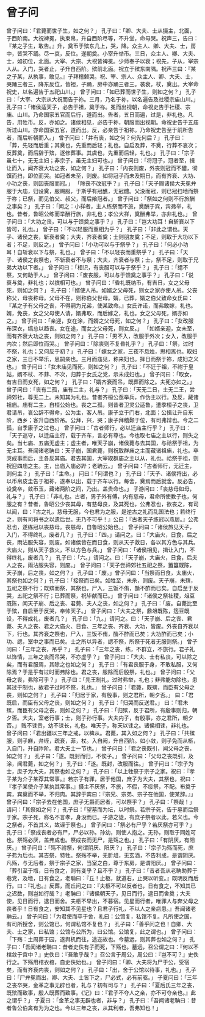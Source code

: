 # 曾子问
曾子问曰：「君薨而世子生，如之何？」
孔子曰：「卿、大夫、士从摄主，北面，于西阶南。大祝裨冕，执束帛，升自西阶尽等，不升堂，命毋哭。祝声三，告曰：『某之子生，敢告。』升，奠币于殡东几上，哭，降。众主人、卿、大夫、士，房中，皆哭不踊。尽一哀，反位。遂朝奠。小宰升举币。三日，众主人、卿、大夫、士，如初位，北面。大宰、大宗、大祝皆裨冕。少师奉子以衰；祝先，子从，宰宗人从。入门，哭者止，子升自西阶。殡前北面。祝立于殡东南隅。祝声三曰：『某之子某，从执事，敢见。』子拜稽颡哭。祝、宰、宗人、众主人、卿、大夫、士，哭踊三者三，降东反位，皆袒，子踊，房中亦踊三者三。袭衰，杖，奠出。大宰命祝史，以名遍告于五祀山川。」
曾子问曰：「如已葬而世子生，则如之何？」
孔子曰：「大宰、大宗从大祝而告于祢。三月，乃名于祢，以名遍告及社稷宗庙山川。」
孔子曰：「诸侯适天子，必告于祖，奠于祢。冕而出视朝，命祝史告于社稷、宗庙、山川。乃命国家五官而后行，道而出。告者，五日而遍，过是，非礼也。凡告，用牲币。反，亦如之。诸侯相见，必告于祢，朝服而出视朝。命祝史告于五庙所过山川。亦命国家五官，道而出。反，必亲告于祖祢。乃命祝史告至于前所告者，而后听朝而入。」
曾子问曰：「并有丧，如之何？何先何后？」
孔子曰：「葬，先轻而后重；其奠也，先重而后轻；礼也。自启及葬，不奠，行葬不哀次；反葬奠，而后辞于殡，逐修葬事。其虞也，先重而后轻，礼也。」
孔子曰：「宗子虽七十，无无主妇；非宗子，虽无主妇可也。」
曾子问曰：「将冠子，冠者至，揖让而入，闻齐衰大功之丧，如之何？」
孔子曰：「内丧则废，外丧则冠而不醴，彻馔而扫，即位而哭。如冠者未至，则废。如将冠子而未及期日，而有齐衰、大功、小功之丧，则因丧服而冠。」
「除丧不改冠乎？」
孔子曰：「天子赐诸侯大夫冕弁服于大庙，归设奠，服赐服，于斯乎有冠醮，无冠醴。父没而冠，则已冠扫地而祭于祢；已祭，而见伯父、叔父，而后飨冠者。」
曾子问曰：「祭如之何则不行旅酬之事矣？」
孔子曰：「闻之：小祥者，主人练祭而不旅，奠酬于宾，宾弗举，礼也。昔者，鲁昭公练而举酬行旅，非礼也；孝公大祥，奠酬弗举，亦非礼也。」
曾子问曰：「大功之丧，可以与于馈奠之事乎？」
孔子曰：「岂大功耳！自斩衰以下皆可，礼也。」
曾子曰：「不以轻服而重相为乎？」
孔子曰：「非此之谓也。天子、诸侯之丧，斩衰者奠；大夫，齐衰者奠；士则朋友奠；不足，则取于大功以下者；不足，则反之。」
曾子问曰：「小功可以与于祭乎？」
孔子曰：「何必小功耳！自斩衰以下与祭，礼也。」
曾子曰：「不以轻丧而重祭乎？」
孔子曰：「天子、诸侯之丧祭也，不斩衰者不与祭；大夫，齐衰者与祭；士，祭不足，则取于兄弟大功以下者。」
曾子问曰：「相识，有丧服可以与于祭乎？」
孔子曰：「缌不祭，又何助于人。」
曾子问曰：「废丧服，可以与于馈奠之事乎？」
孔子曰：「说衰与奠，非礼也；以摈相可也。」
曾子问曰：「昏礼既纳币，有吉日，女之父母死，则如之何？」
孔子曰：「婿使人吊。如婿之父母死，则女之家亦使人吊。父丧称父，母丧称母。父母不在，则称伯父世母。婿，已葬，婿之伯父致命女氏曰：『某之子有父母之丧，不得嗣为兄弟，使某致命。』女氏许诺，而弗敢嫁，礼也。婿，免丧，女之父母使人请，婿弗取，而后嫁之，礼也。女之父母死，婿亦如之。」
曾子问曰：「亲迎，女在涂，而婿之父母死，如之何？」
孔子曰：「女改服布深衣，缟总以趋丧。女在途，而女之父母死，则女反。」
「如婿亲迎，女未至，而有齐衰大功之丧，则如之何？」
孔子曰：「男不入，改服于外次；女入，改服于内次；然后即位而哭。」
曾子问曰：「除丧则不复昏礼乎？」
孔子曰：「祭，过时不祭，礼也；又何反于初？」
孔子曰：「嫁女之家，三夜不息烛，思相离也。取妇之家，三日不举乐，思嗣亲也。三月而庙见，称来妇也。择日而祭于祢，成妇之义也。」
曾子问曰：「女未庙见而死，则如之何？」
孔子曰：「不迁于祖，不祔于皇姑，婿不杖、不菲、不次，归葬于女氏之党，示未成妇也。」
曾子问曰：「取女，有吉日而女死，如之何？」
孔子曰：「婿齐衰而吊，既葬而除之。夫死亦如之。」
曾子问曰：「丧有二孤，庙有二主，礼与？」
孔子曰：「天无二日，土无二王，尝禘郊社，尊无二上。未知其为礼也。昔者齐桓公亟举兵，作伪主以行。及反，藏诸祖庙。庙有二主，自桓公始也。丧之二孤，则昔者卫灵公适鲁，遭季桓子之丧，卫君请吊，哀公辞不得命，公为主，客人吊。康子立于门右，北面；公揖让升自东阶，西乡；客升自西阶吊。公拜，兴，哭；康子拜稽颡于位，有司弗辩也。今之二孤，自季康子之过也。」
曾子问曰：「古者师行，必以迁庙主行乎？」
孔子曰：「天子巡守，以迁庙主行，载于齐车，言必有尊也。今也取七庙之主以行，则失之矣。当七庙、五庙无虚主；虚主者，唯天子崩，诸侯薨与去其国，与祫祭于祖，为无主耳。吾闻诸老聃曰：天子崩，国君薨，则祝取群庙之主而藏诸祖庙，礼也。卒哭成事而后，主各反其庙。君去其国，大宰取群庙之主以从，礼也。祫祭于祖，则祝迎四庙之主。主，出庙入庙必跸；老聃云。」
曾子问曰：「古者师行，无迁主，则何主？」
孔子曰：「主命。」
问曰：「何谓也？」
孔子曰：「天子、诸侯将出，必以币帛皮圭告于祖祢，遂奉以出，载于齐车以行。每舍，奠焉而后就舍。反必告，设奠卒，敛币玉，藏诸两阶之间，乃出。盖贵命也。」
子游问曰：「丧慈母如母，礼与？」
孔子曰：「非礼也。古者，男子外有傅，内有慈母，君命所使教子也，何服之有？昔者，鲁昭公少丧其母，有慈母良，及其死也，公弗忍也，欲丧之，有司以闻，曰：『古之礼，慈母无服，今也君为之服，是逆古之礼而乱国法也；若终行之，则有司将书之以遗后世。无乃不可乎！』公曰：『古者天子练冠以燕居。』公弗忍也，遂练冠以丧慈母。丧慈母，自鲁昭公始也。」
曾子问曰：「诸侯旅见天子，入门，不得终礼，废者几？」
孔子曰：「四。」请问之。曰：「大庙火，日食，后之丧，雨沾服失容，则废。如诸侯皆在而日食，则从天子救日，各以其方色与其兵。大庙火，则从天子救火，不以方色与兵。」
曾子问曰：「诸侯相见，揖让入门，不得终礼，废者几？」
孔子曰：「六。」请问之。曰：「天子崩，大庙火，日食，后夫人之丧，雨沾服失容，则废。」
曾子问曰：「天子尝禘郊社五祀之祭，簠簋既陈，天子崩，后之丧，如之何？」
孔子曰：「废。」曾子问曰：「当祭而日食，太庙火，其祭也如之何？」孔子曰：「接祭而已矣。如牲至，未杀，则废。天子崩，未殡，五祀之祭不行；既殡而祭，其祭也，尸入，三饭不侑，酳不酢而已矣。自启至于反哭，五祀之祭不行；已葬而祭，祝毕献而已。」
曾子问曰：「诸侯之祭社稷，俎豆既陈，闻天子崩、后之丧、君薨、夫人之丧，如之何？」
孔子曰：「废。自薨比至于殡，自启至于反哭，奉帅天子。」
曾子问曰：「大夫之祭，鼎俎既陈，笾豆既设，不得成礼，废者几？」
孔子曰：「九。」请问之。曰：「天子崩、后之丧、君薨、夫人之丧、君之大庙火、日食、三年之丧、齐衰、大功，皆废。外丧自齐衰以下，行也。其齐衰之祭也，尸入，三饭不侑，酳不酢而已矣；大功酢而已矣；小功、缌，室中之事而已矣。士之所以异者，缌不祭，所祭于死者无服则祭。」
曾子问曰：「三年之丧，吊乎？」
孔子曰：「三年之丧，练，不群立，不旅行。君子礼以饰情，三年之丧而吊哭，不亦虚乎？」
曾子问曰：「大夫、士有私丧，可以除之矣，而有君服焉，其除之也如之何？」
孔子曰：「有君丧服于身，不敢私服，又何除焉？于是乎有过时而弗除也。君之丧，服除而后殷祭，礼也。」
曾子问曰：「父母之丧，弗除可乎？」
孔子曰：「先王制礼，过时弗举，礼也；非弗能勿除也，患其过于制也，故君子过时不祭，礼也。」
曾子问曰：「君薨，既殡，而臣有父母之丧，则如之何？」
孔子曰：「归居于家，有殷事，则之君所，朝夕否。」
曰：「君既启，而臣有父母之丧，则如之何？」
孔子曰：「归哭而反送君。」
曰：「君未殡，而臣有父母之丧，则如之何？」
孔子曰：「归殡，反于君所，有殷事则归，朝夕否。大夫，室老行事；士，则子孙行事。大夫内子，有殷事，亦之君所，朝夕否。」
贱不诔贵，幼不诔长，礼也。唯天子，称天以诔之。诸侯相诔，非礼也。
曾子问曰：「君出疆以三年之戒，以椑从。君薨，其入如之何？」
孔子曰：「共殡服，则子麻，弁绖，疏衰，菲，杖。入自阙，升自西阶。如小敛，则子免而从柩，入自门，升自阼阶。君大夫士一节也。」
曾子问曰：「君之丧既引，闻父母之丧，如之何？」
孔子曰：「遂。既封而归，不俟子。」
曾子问曰：「父母之丧既引，及涂，闻君薨，如之何？」
孔子曰：「遂。既封，改服而往。」
曾子问曰：「宗子为士，庶子为大夫，其祭也如之何？」
孔子曰：「以上牲祭于宗子之家。祝曰：『孝子某为介子某荐其常事。』若宗子有罪，居于他国，庶子为大夫，其祭也，祝曰：『孝子某使介子某执其常事。』摄主不厌祭，不旅，不假，不绥祭，不配。布奠于宾，宾奠而不举，不归肉。其辞于宾曰：『宗兄、宗弟、宗子在他国，使某辞。』」
曾子问曰：「宗子去在他国，庶子无爵而居者，可以祭乎？」
孔子曰：「祭哉！」请问：「其祭如之何？」孔子曰：「望墓而为坛，以时祭。若宗子死，告于墓而后祭于家。宗子死，称名不言孝，身没而已。子游之徒，有庶子祭者以此，若义也。今之祭者，不首其义，故诬于祭也。」
曾子问曰：「祭必有尸乎？若厌祭亦可乎？」
孔子曰：「祭成丧者必有尸，尸必以孙。孙幼，则使人抱之。无孙，则取于同姓可也。祭殇必厌，盖弗成也。祭成丧而无尸，是殇之也。」
孔子曰：「有阴厌，有阳厌。」
曾子问曰：「殇不祔祭，何谓阴厌、阳厌？」
孔子曰：「宗子为殇而死，庶子弗为后也。其吉祭，特牲。祭殇不举，无肵俎，无玄酒，不告利成，是谓阴厌。凡殇，与无后者，祭于宗子之家，当室之白，尊于东房，是谓阳厌。」
曾子问曰：「葬引至于堩，日有食之，则有变乎？且不乎？」
孔子曰：「昔者吾从老聃助葬于巷党，及堩，日有食之，老聃曰：『丘！止柩，就道右，止哭以听变。』既明反而后行。曰：『礼也。』反葬，而丘问之曰：『夫柩不可以反者也，日有食之，不知其已之迟数，则岂如行哉？』老聃曰：『诸侯朝天子，见日而行，逮日而舍奠；大夫使，见日而行，逮日而舍。夫柩不早出，不暮宿。见星而行者，唯罪人与奔父母之丧者乎！日有食之，安知其不见星也？且君子行礼，不以人之亲痁患。』吾闻诸老聃云。」
曾子问曰：「为君使而卒于舍，礼曰：公馆复，私馆不复。凡所使之国，有司所授舍，则公馆已，何谓私馆不复也？」
孔子曰：「善乎问之也！自卿、大夫、士之家，曰私馆；公馆与公所为，曰公馆。公馆复，此之谓也。」
曾子问曰：「下殇：土周葬于园，遂舆机而往，途迩故也。今墓远，则其葬也如之何？」
孔子曰：「吾闻诸老聃曰：昔者史佚有子而死，下殇也。墓远，召公谓之曰：『何以不棺敛于宫中？』史佚曰：『吾敢乎哉？』召公言于周公，周公曰：『岂不可？』史佚行之。下殇用棺衣棺，自史佚始也。」
曾子问曰：「卿、大夫将为尸于公，受宿矣，而有齐衰内丧，则如之何？」
孔子曰：「出，舍于公馆以待事，礼也。」
孔子曰：「尸弁冕而出，卿、大夫、士皆下之，尸必式，必有前驱。」
子夏问曰：「三年之丧卒哭，金革之事无辟也者，礼与？初有司与？」
孔子曰：「夏后氏三年之丧，既殡而致事，殷人既葬而致事。《记》曰：『君子不夺人之亲，亦不可夺亲也。』此之谓乎？」
子夏曰：「金革之事无辟也者，非与？」
孔子曰：「吾闻诸老聃曰：昔者鲁公伯禽有为为之也。今以三年之丧，从其利者，吾弗知也！」
